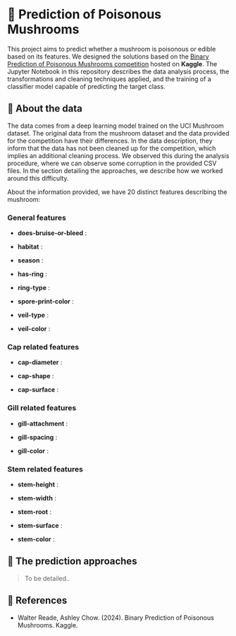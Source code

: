# **🍄 Prediction of Poisonous Mushrooms**

This project aims to predict whether a mushroom is poisonous or edible based on its features. We designed the solutions based on the [Binary Prediction of Poisonous Mushrooms competition](https://www.kaggle.com/competitions/playground-series-s4e8) hosted on **Kaggle**. The Jupyter Notebook in this repository describes the data analysis process, the transformations and cleaning techniques applied, and the training of a classifier model capable of predicting the target class.

## 📂 About the data

The data comes from a deep learning model trained on the UCI Mushroom dataset. The original data from the mushroom dataset and the data provided for the competition have their differences. In the data description, they inform that the data has not been cleaned up for the competition, which implies an additional cleaning process. We observed this during the analysis procedure, where we can observe some corruption in the provided CSV files. In the section detailing the approaches, we describe how we worked around this difficulty.

About the information provided, we have 20 distinct features describing the mushroom:

### General features
- **does-bruise-or-bleed** :

- **habitat** :

- **season** :

- **has-ring** :

- **ring-type** :

- **spore-print-color** :

- **veil-type** : 

- **veil-color** :

### Cap related features

- **cap-diameter** : 

- **cap-shape** : 

- **cap-surface** : 

### Gill related features
- **gill-attachment** :

- **gill-spacing** :

- **gill-color** :

### Stem related features
- **stem-height** :

- **stem-width** :

- **stem-root** :

- **stem-surface** :

- **stem-color** :


## 🔎 The prediction approaches

> To be detailed..

## 📑 References

- Walter Reade, Ashley Chow. (2024). Binary Prediction of Poisonous Mushrooms. Kaggle.